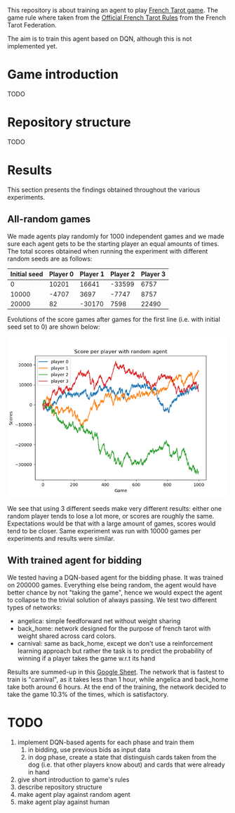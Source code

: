 This repository is about training an agent to play
[French Tarot game](https://en.wikipedia.org/wiki/French_tarot]).
The game rule where taken from the [Official French Tarot Rules](http://www.fftarot.fr/assets/documents/R-RO201206.pdf)
from the French Tarot Federation.

The aim is to train this agent based on DQN, although this is not
implemented yet.

# Game introduction
TODO

# Repository structure
TODO

# Results
This section presents the findings obtained throughout the various
experiments.

## All-random games
We made agents play randomly for 1000 independent games and we made sure
each agent gets to be the starting player an equal amounts of times.
The total scores obtained when running the experiment with
different random seeds are as follows:

|Initial seed|Player 0|Player 1|Player 2|Player 3|
|---|---|---|---|---|
| 0 |10201|16641|-33599|6757|
| 10000| -4707 | 3697  | -7747  | 8757  |
| 20000|  82 | -30170  |7598   |22490   |

Evolutions of the score games after games for the first line (i.e. with
initial seed set to 0) are shown below:

![](results/random_players.png)

We see that using 3 different seeds make very different results:
either one random player tends to lose a lot more, or scores are roughly
the same. Expectations would be that with a large amount of games,
scores would tend to be closer. Same experiment was run with 10000 games
per experiments and results were similar.

## With trained agent for bidding
We tested having a DQN-based agent for the bidding phase. It was trained on 200000 games. Everything else being
random, the agent would have better chance by not "taking the game", hence we would expect the agent to collapse
to the trivial solution of always passing. We test two different types of networks:
- angelica: simple feedforward net without weight sharing
- back_home: network designed for the purpose of french tarot with weight shared across card colors.
- carnival: same as back_home, except we don't use a reinforcement learning approach but rather the task
is to predict the probability of winning if a player takes the game w.r.t its hand

Results are summed-up in this
[Google Sheet](https://docs.google.com/spreadsheets/d/1jKxKGcHZPYEbEqXDQn-Qwko9_F8PxJigzj90CC79uZk/edit?usp=sharing).
The network that is fastest to train is "carnival", as it takes less than 1 hour, while angelica and back_home
take both around 6 hours. At the end of the training, the network decided to take the game 10.3% of the times,
which is satisfactory.

# TODO
1. implement DQN-based agents for each phase and train them
    1. in bidding, use previous bids as input data
    2. in dog phase, create a state that distinguish cards taken from the dog (i.e. that other players know about) and cards that were already in hand
2. give short introduction to game's rules
3. describe repository structure
4. make agent play against random agent
5. make agent play against human
